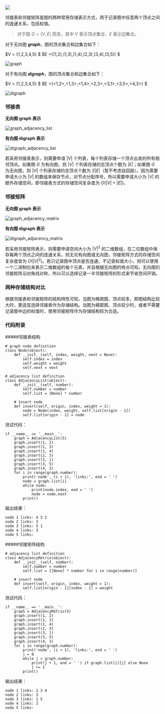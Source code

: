 
![](http://upload-images.jianshu.io/upload_images/9738807-5de5fd6ee70c4f7e.jpg?imageMogr2/auto-orient/strip%7CimageView2/2/w/1080/q/50)

邻接表和邻接矩阵是图的两种常用存储表示方式，用于记录图中任意两个顶点之间的连通关系，包括权值。

> 对于图 $G=(V, E)$ 而言，其中 $V$ 表示顶点集合，$E$ 表示边集合。

对于无向图 ***graph***，图的顶点集合和边集合如下：

$V = \{1,2,3,4,5\} $
$E =\{(1,2),(1,3),(1,4),(2,3),(3,4),(3,5)\} $

![graph](https://upload-images.jianshu.io/upload_images/9738807-115de93d1f79686a.png?imageMogr2/auto-orient/strip%7CimageView2/2/w/1240)

对于有向图 ***digraph***，图的顶点集合和边集合如下：

$V = \{1,2,3,4,5\} $
$E =\{<1,2>,<1,3>,<1,4>,<2,3>,<3,1>,<3,5>,<4,3>\} $

![digraph](https://upload-images.jianshu.io/upload_images/9738807-824248f02a5ec8f4.png?imageMogr2/auto-orient/strip%7CimageView2/2/w/1240)


### 邻接表

**无向图 graph 表示**

![graph_adjacency_list](https://upload-images.jianshu.io/upload_images/9738807-507325cbc3206d58.png?imageMogr2/auto-orient/strip%7CimageView2/2/w/1240)


**有向图 digraph 表示**

![digraph_adjacency_list](https://upload-images.jianshu.io/upload_images/9738807-bac2031d9fcd4b52.png?imageMogr2/auto-orient/strip%7CimageView2/2/w/1240)


若采用邻接表表示，则需要申请 $|V|$ 个列表，每个列表存储一个顶点出发的所有相邻顶点。如果图 $G$ 为有向图，则 $|V|$ 个列表存储的总顶点个数为 $|E|$；如果图 $G$ 为无向图，则 $|V|$ 个列表存储的总顶点个数为 $2 |E|$（暂不考虑自回路）。因为需要申请大小为 $|V|$ 的数组来保存节点，对节点分配序号，所以需要申请大小为 $|V|$ 的额外存储空间，即邻接表方式的存储空间复杂度为 $O(|V|+|E|)$。

### 邻接矩阵

**无向图 graph 表示**

![graph_adjacency_matrix](https://upload-images.jianshu.io/upload_images/9738807-153725979125f9da.png?imageMogr2/auto-orient/strip%7CimageView2/2/w/1240)

**有向图 digraph 表示**

![digraph_adjacency_matrix](https://upload-images.jianshu.io/upload_images/9738807-08869f604e48d9ff.png?imageMogr2/auto-orient/strip%7CimageView2/2/w/1240)

若采用邻接矩阵表示，则需要申请空间大小为 $|V|^2$ 的二维数组，在二位数组中保存每两个顶点之间的连通关系，则无论有向图或无向图，邻接矩阵方式的存储空间复杂度皆为 $O(|V|^2)$。若只记录图中顶点是否连通，不记录权值大小，则可以使用一个二进制位来表示二维数组的每个元素，并且根据无向图的特点可知，无向图的邻接矩阵沿对角线对称，所以可以选择记录一半邻接矩阵的形式来节省空间开销。

### 两种存储结构对比

根据邻接表和邻接矩阵的结构特性可知，当图为稀疏图、顶点较多，即图结构比较大时，更适宜选择邻接表作为存储结构。当图为稠密图、顶点较少时，或者不需要记录图中边的权值时，使用邻接矩阵作为存储结构较为合适。

### 代码附录

#####邻接表结构

```
# graph node definition
class Node(object):
    def __init__(self, index, weight, next = None):
        self.index = index
        self.weight = weight
        self.next = next

# adjacency list definition
class AdjacencyList(object):
    def __init__(self, number):
        self.number = number
        self.list = [None] * number

    # insert node
    def insert(self, origin, index, weight = 1):
        node = Node(index, weight, self.list[origin - 1])
        self.list[origin - 1] = node
```
测试代码：
```
if __name__ == '__main__':
    graph = AdjacencyList(5)
    graph.insert(1, 2)
    graph.insert(1, 3)
    graph.insert(1, 4)
    graph.insert(2, 3)
    graph.insert(3, 1)
    graph.insert(3, 5)
    graph.insert(4, 3)
    for i in range(graph.number):
        print('node', (i + 1), 'links:', end = ' ')
        node = graph.list[i]
        while node:
            print(node.index, end = ' ')
            node = node.next
        print()
```
输出结果：
```
node 1 links: 4 3 2 
node 2 links: 3 
node 3 links: 5 1 
node 4 links: 3 
node 5 links: 
```

#####邻接矩阵结构

```
# adjacency list definition
class AdjacencyMatrix(object):
    def __init__(self, number):
        self.number = number
        self.list = [[None] * number for i in range(number)]

    # insert node
    def insert(self, origin, index, weight = 1):
        self.list[origin - 1][index - 1] = weight
```
测试代码：
```
if __name__ == '__main__':
    graph = AdjacencyMatrix(5)
    graph.insert(1, 2)
    graph.insert(1, 3)
    graph.insert(1, 4)
    graph.insert(2, 3)
    graph.insert(3, 1)
    graph.insert(3, 5)
    graph.insert(4, 3)
    for i in range(graph.number):
        print('node', (i + 1), 'links:', end = ' ')
        j = 0
        while j < graph.number:
            print(j + 1, end = ' ') if graph.list[i][j] else None
            j += 1
        print()
```
输出结果：
```
node 1 links: 2 3 4 
node 2 links: 3 
node 3 links: 1 5 
node 4 links: 3 
node 5 links: 
```
